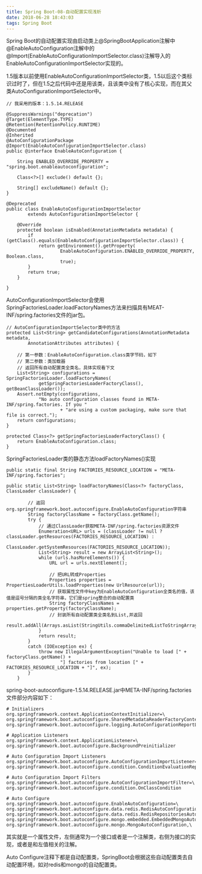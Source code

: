 ```yaml
---
title: Spring Boot-08-自动配置实现浅析
date: 2018-06-28 18:43:03
tags: Spring Boot
---
```


Spring Boot的自动配置实现由启动类上@SpringBootApplication注解中@EnableAutoConfiguration注解中的@Import(EnableAutoConfigurationImportSelector.class)注解导入的EnableAutoConfigurationImportSelector实现的。

1.5版本以前使用EnableAutoConfigurationImportSelector类，1.5以后这个类标识过时了，但在1.5之后代码中还是用该类，且该类中没有了核心实现，而在其父类AutoConfigurationImportSelector中。


```
// 我采用的版本：1.5.14.RELEASE

@SuppressWarnings("deprecation")
@Target(ElementType.TYPE)
@Retention(RetentionPolicy.RUNTIME)
@Documented
@Inherited
@AutoConfigurationPackage
@Import(EnableAutoConfigurationImportSelector.class)
public @interface EnableAutoConfiguration {

	String ENABLED_OVERRIDE_PROPERTY = "spring.boot.enableautoconfiguration";

	Class<?>[] exclude() default {};

	String[] excludeName() default {};
}

@Deprecated
public class EnableAutoConfigurationImportSelector
		extends AutoConfigurationImportSelector {

	@Override
	protected boolean isEnabled(AnnotationMetadata metadata) {
		if (getClass().equals(EnableAutoConfigurationImportSelector.class)) {
			return getEnvironment().getProperty(
					EnableAutoConfiguration.ENABLED_OVERRIDE_PROPERTY, Boolean.class,
					true);
		}
		return true;
	}

}
```
AutoConfigurationImportSelector会使用SpringFactoriesLoader.loadFactoryNames方法来扫描具有MEAT-INF/spring.factories文件的jar包。

```
// AutoConfigurationImportSelector类中的方法
protected List<String> getCandidateConfigurations(AnnotationMetadata metadata,
		AnnotationAttributes attributes) {
	
	// 第一参数：EnableAutoConfiguration.class类字节码，如下
	// 第二参数：类加载器
	// 返回所有自动配置类全类名，具体实现看下文
	List<String> configurations = SpringFactoriesLoader.loadFactoryNames(
			getSpringFactoriesLoaderFactoryClass(), getBeanClassLoader());
	Assert.notEmpty(configurations,
			"No auto configuration classes found in META-INF/spring.factories. If you "
					+ "are using a custom packaging, make sure that file is correct.");
	return configurations;
}

protected Class<?> getSpringFactoriesLoaderFactoryClass() {
	return EnableAutoConfiguration.class;
}

```

SpringFactoriesLoader类的静态方法loadFactoryNames()实现

```
public static final String FACTORIES_RESOURCE_LOCATION = "META-INF/spring.factories";

public static List<String> loadFactoryNames(Class<?> factoryClass, ClassLoader classLoader) {
		
		// 返回org.springframework.boot.autoconfigure.EnableAutoConfiguration字符串
		String factoryClassName = factoryClass.getName();
		try {
		    // 通过ClassLoader获取META-INF/spring.factories资源文件
			Enumeration<URL> urls = (classLoader != null ? classLoader.getResources(FACTORIES_RESOURCE_LOCATION) :
					ClassLoader.getSystemResources(FACTORIES_RESOURCE_LOCATION));
			List<String> result = new ArrayList<String>();
			while (urls.hasMoreElements()) {
				URL url = urls.nextElement();
				
				// 把URL转成Properties
				Properties properties = PropertiesLoaderUtils.loadProperties(new UrlResource(url));
				// 获取属性文件中key为EnableAutoConfiguration全类名的值，该值是逗号分隔的类全名字符串，它们是spring整合的自动配置类
				String factoryClassNames = properties.getProperty(factoryClassName);
				// 封装所有自动配置类全类名到List,并返回
				result.addAll(Arrays.asList(StringUtils.commaDelimitedListToStringArray(factoryClassNames)));
			}
			return result;
		}
		catch (IOException ex) {
			throw new IllegalArgumentException("Unable to load [" + factoryClass.getName() +
					"] factories from location [" + FACTORIES_RESOURCE_LOCATION + "]", ex);
		}
	}
```

spring-boot-autoconfigure-1.5.14.RELEASE.jar中META-INF/spring.factories文件部分内容如下：
```
# Initializers
org.springframework.context.ApplicationContextInitializer=\
org.springframework.boot.autoconfigure.SharedMetadataReaderFactoryContextInitializer,\
org.springframework.boot.autoconfigure.logging.AutoConfigurationReportLoggingInitializer

# Application Listeners
org.springframework.context.ApplicationListener=\
org.springframework.boot.autoconfigure.BackgroundPreinitializer

# Auto Configuration Import Listeners
org.springframework.boot.autoconfigure.AutoConfigurationImportListener=\
org.springframework.boot.autoconfigure.condition.ConditionEvaluationReportAutoConfigurationImportListener

# Auto Configuration Import Filters
org.springframework.boot.autoconfigure.AutoConfigurationImportFilter=\
org.springframework.boot.autoconfigure.condition.OnClassCondition

# Auto Configure
org.springframework.boot.autoconfigure.EnableAutoConfiguration=\
org.springframework.boot.autoconfigure.data.redis.RedisAutoConfiguration,\
org.springframework.boot.autoconfigure.data.redis.RedisRepositoriesAutoConfiguration,\
org.springframework.boot.autoconfigure.mongo.embedded.EmbeddedMongoAutoConfiguration,\
org.springframework.boot.autoconfigure.mongo.MongoAutoConfiguration,\
```
其实就是一个属性文件，左侧通常为一个接口或者是一个注解类，右侧为接口的实现，或者是和左值相关的注解。

Auto Configure注释下都是自动配置类，SpringBoot会根据这些自动配置类去自动配置环境，如对redis和mongo的自动配置类。

